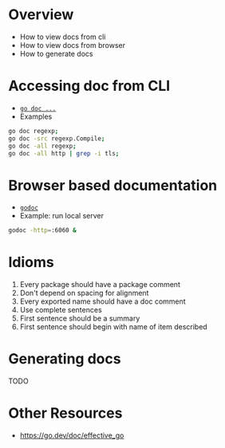 # Overview
- How to view docs from cli
- How to view docs from browser
- How to generate docs


# Accessing doc from CLI
- [`go doc ...`](https://pkg.go.dev/cmd/doc)
- Examples
```sh
go doc regexp;
go doc -src regexp.Compile;
go doc -all regexp;
go doc -all http | grep -i tls;
```


# Browser based documentation
- [`godoc`](https://pkg.go.dev/golang.org/x/tools/cmd/godoc)
- Example: run local server
```sh
godoc -http=:6060 &
```

# Idioms
1. Every package should have a package comment
1. Don't depend on spacing for alignment
1. Every exported name should have a doc comment
1. Use complete sentences
1. First sentence should be a summary
1. First sentence should begin with name of item described


# Generating docs
TODO


# Other Resources
- https://go.dev/doc/effective_go
